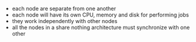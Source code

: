 - each node are separate from one another 
- each node will have its own CPU, memory and disk for performing jobs
- they work independently with other nodes 
- all the nodes in a share nothing architecture must synchronize with one other